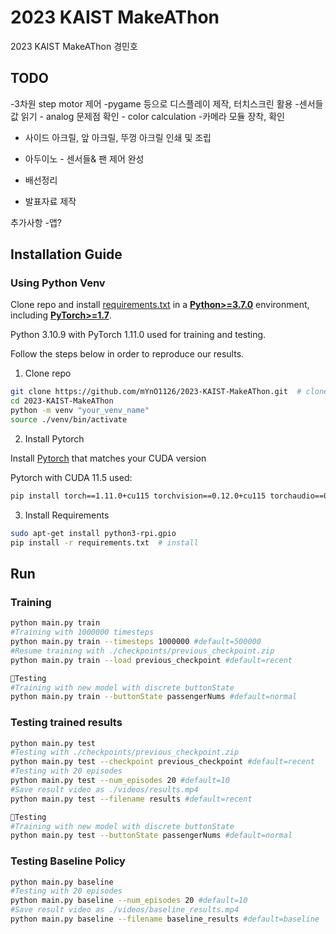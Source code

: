 # 2023 KAIST MakeAThon
2023 KAIST MakeAThon
경민호

## TODO

-3차원 step motor 제어
-pygame 등으로 디스플레이 제작, 터치스크린 활용
-센서들 값 읽기 - analog 문제점 확인 - color calculation
-카메라 모듈 장착, 확인

- 사이드 아크릴, 앞 아크릴, 뚜껑 아크릴 인쇄 및 조립
- 아두이노 - 센서들& 팬 제어 완성
- 배선정리

- 발표자료 제작

추가사항
-앱?




## Installation Guide
### Using Python Venv

Clone repo and install [requirements.txt](https://github.com/mYnO1126/2023-KAIST-MakeAThon.git) in a
[**Python>=3.7.0**](https://www.python.org/) environment, including
[**PyTorch>=1.7**](https://pytorch.org/get-started/locally/).

Python 3.10.9 with PyTorch 1.11.0 used for training and testing.

Follow the steps below in order to reproduce our results.

1. Clone repo

```bash
git clone https://github.com/mYnO1126/2023-KAIST-MakeAThon.git  # clone
cd 2023-KAIST-MakeAThon
python -m venv "your_venv_name"
source ./venv/bin/activate
```
2. Install Pytorch

Install <a href="https://pytorch.org/get-started/previous-versions/">Pytorch</a> that matches your CUDA version

Pytorch with CUDA 11.5 used:
```bash
pip install torch==1.11.0+cu115 torchvision==0.12.0+cu115 torchaudio==0.11.0+cu115 --extra-index-url https://download.pytorch.org/whl/cu115
```
3. Install Requirements

```bash
sudo apt-get install python3-rpi.gpio
pip install -r requirements.txt  # install
```

## Run
### Training 

```bash
python main.py train
#Training with 1000000 timesteps
python main.py train --timesteps 1000000 #default=500000
#Resume training with ./checkpoints/previous_checkpoint.zip
python main.py train --load previous_checkpoint #default=recent

🌟Testing
#Training with new model with discrete buttonState
python main.py train --buttonState passengerNums #default=normal
```

### Testing trained results

```bash
python main.py test 
#Testing with ./checkpoints/previous_checkpoint.zip
python main.py test --checkpoint previous_checkpoint #default=recent
#Testing with 20 episodes
python main.py test --num_episodes 20 #default=10
#Save result video as ./videos/results.mp4
python main.py test --filename results #default=recent

🌟Testing
#Training with new model with discrete buttonState
python main.py test --buttonState passengerNums #default=normal
```

### Testing Baseline Policy

```bash
python main.py baseline
#Testing with 20 episodes
python main.py baseline --num_episodes 20 #default=10
#Save result video as ./videos/baseline_results.mp4
python main.py baseline --filename baseline_results #default=baseline

```
